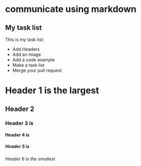 # communicate using markdown
## My task list
This is my task list:
- Add Headers
- Add an image
- Add a code example
- Make a task list
- Merge your pull request
<!-- Added task list to index.md -->

# Header 1 is the largest
## Header 2  
### Header 3 is 
#### Header 4 is
##### Header 5 is
###### Header 6 is the smallest
<!-- Added headers to index.md -->



